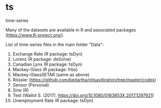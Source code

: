# ts
time-series

Many of the datasets are available in R and associated packages (https://www.R-project.org/).

List of time-series files in the main folder "Data":

1.  Exchange Rate     (R package: tsDyn)
2.  Lorenz            (R package: deSolve)
3.  Canadian Lynx     (R package: tsDyn)
4.  Mackey-Glass      (R package: frbs)
5.  Mackey-GlassSETAR (same as above) 
6.  Rössler           (https://github.com/bedartha/nltsavibration/tree/master/codes)
7.  Sensor            (Personal)
8.  Sine              (R)
9.  Text              (Wallot S. (2017). https://doi.org/10.1080/0163853X.2017.1297921)
10. Unemployment Rate (R package: tsDyn)